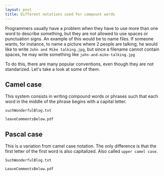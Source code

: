 ```yaml
---
layout: post
title: Different notations used for compount words
---
```

Programmers usually have a problem when they have to use more than one word to describe something, but they are not allowed to use spaces or punctuation signs. An example of this would be to name files. If someone wants, for instance, to name a picture where 2 people are talking, he would like to write `John and Mike talking.jpg`, but since a filename cannot contain spaces, he may write something like `john-and-mike-talking.jpg`

To do this, there are many popular conventions, even though they are not standarized. Let's take a look at some of them.

## Camel case

This system consists in writing compound words or phrases such that each word in the middle of the phrase begins with a capital letter.

`suchWonderfulBlog.txt`

`leaveCommentsBelow.pdf`

## Pascal case

This is a variation from camel case notation. The only difference is that the first letter of the first word is also capitalized. Also called `upper camel case`.

`SuchWonderfulBlog.txt`

`LeaveCommentsBelow.pdf`

